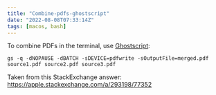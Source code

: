 ```yaml
---
title: "Combine-pdfs-ghostscript"
date: "2022-08-08T07:33:14Z"
tags: [macos, bash]
---
```


To combine PDFs in the terminal, use [Ghostscript](https://www.ghostscript.com/):

```
gs -q -dNOPAUSE -dBATCH -sDEVICE=pdfwrite -sOutputFile=merged.pdf source1.pdf source2.pdf source3.pdf
```

Taken from this StackExchange answer: https://apple.stackexchange.com/a/293198/77352

